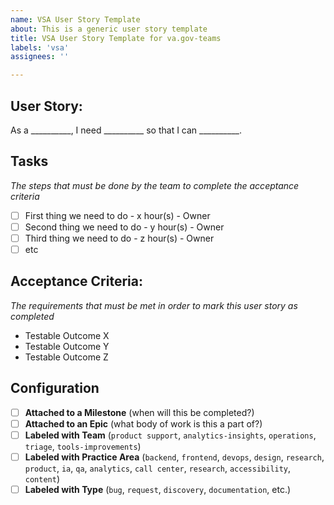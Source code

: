 ```yaml
---
name: VSA User Story Template
about: This is a generic user story template
title: VSA User Story Template for va.gov-teams
labels: 'vsa'
assignees: ''

---
```


## User Story:
As a __________, I need __________ so that I can __________.


## Tasks
_The steps that must be done by the team to complete the acceptance criteria_
- [ ] First thing we need to do - x hour(s) - Owner
- [ ] Second thing we need to do - y hour(s) - Owner
- [ ] Third thing we need to do - z hour(s) - Owner
- [ ] etc

## Acceptance Criteria:
_The requirements that must be met in order to mark this user story as completed_
* Testable Outcome X
* Testable Outcome Y
* Testable Outcome Z

## Configuration
- [ ] **Attached to a Milestone** (when will this be completed?)
- [ ] **Attached to an Epic** (what body of work is this a part of?)
- [ ] **Labeled with Team** (`product support`, `analytics-insights`, `operations`, `triage`, `tools-improvements`)
- [ ] **Labeled with Practice Area** (`backend`, `frontend`, `devops`, `design`, `research`, `product`, `ia`, `qa`, `analytics`, `call center`, `research`, `accessibility`, `content`)
- [ ] **Labeled with Type** (`bug`, `request`, `discovery`, `documentation`, etc.)
